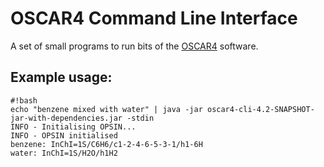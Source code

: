 # OSCAR4 Command Line Interface #

A set of small programs to run bits of the [OSCAR4](https://github.com/BlueObelisk/oscar4) software.

## Example usage: ##

```
#!bash
echo "benzene mixed with water" | java -jar oscar4-cli-4.2-SNAPSHOT-jar-with-dependencies.jar -stdin
INFO - Initialising OPSIN... 
INFO - OPSIN initialised
benzene: InChI=1S/C6H6/c1-2-4-6-5-3-1/h1-6H
water: InChI=1S/H2O/h1H2


```
